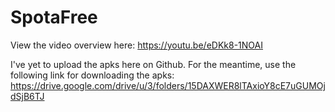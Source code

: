# SpotaFree

View the video overview here: https://youtu.be/eDKk8-1NOAI


I've yet to upload the apks here on Github. For the meantime, use the following link for downloading the apks: https://drive.google.com/drive/u/3/folders/15DAXWER8lTAxioY8cE7uGUMOjdSjB6TJ
